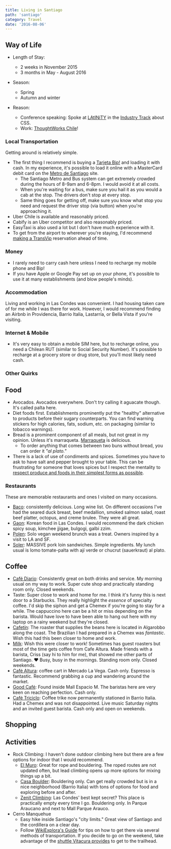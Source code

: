 ```yaml
---
title: Living in Santiago
path: 'santiago'
category: Travel
date: '2016-08-06'
---
```


## Way of Life

- Length of Stay:

  - 2 weeks in November 2015
  - 3 months in May - August 2016

- Season:

  - Spring
  - Autumn and winter

- Reason:
  - Conference speaking: Spoke at [LAtINiTY](http://www.latinity.info/) in the [Industry Track](http://www.latinity.info/program/#industry-track) about CSS.
  - Work: [ThoughtWorks Chile](https://www.thoughtworks.com/contact-us)!

### Local Transportation

Getting around is relatively simple.

- The first thing I recommend is buying a [Tarjeta Bip!](http://www.tarjetabip.cl/que-es-tarjeta-bip.php) and loading it with cash.
  In my experience, it's possible to load it online with a MasterCard debit card on the [Metro de Santiago](www.metro.cl/guia-viajero/carga-tu-tarjeta-bip) site.
  - The Santiago Metro and Bus system can get extremely crowded during the hours of 8-9am and 6-8pm. I would avoid it at all costs.
  - When you're waiting for a bus, make sure you hail it as you would a cab at the stop. The drivers don't stop at every stop.
  - Same thing goes for getting off, make sure you know what stop you need and request the driver stop (via button) when you're approaching it.
- Uber Chile is available and reasonably priced.
- Cabify is an Uber competitor and also reasonably priced.
- EasyTaxi is also used a lot but I don't have much experience with it.
- To get from the airport to wherever you're staying, I'd recommend [making a TransVip](http://vipclass15.transvip.cl/tarifas.php) reservation ahead of time.

### Money

- I rarely need to carry cash here unless I need to recharge my mobile phone and Bip!
- If you have Apple or Google Pay set up on your phone, it's possible to use it at many establishments (and blow people's minds).

### Accommodation

Living and working in Las Condes was convenient. I had housing taken care of for me while I was there for work.
However, I would recommend finding an Airbnb in Providencia, Barrio Italia, Lastarría, or Bella Vista if you're visiting.

### Internet & Mobile

- It's very easy to obtain a mobile SIM here, but to recharge online, you need a Chilean RUT (similar to Social Security Number).
  It's possible to recharge at a grocery store or drug store, but you'll most likely need cash.

### Other Quirks

## Food

- Avocados. Avocados everywhere. Don't try calling it aguacate though. It's called palta here.
- Diet foods first. Establishments prominently put the "healthy" alternative to products before their sugary counterparts.
  You can find warning stickers for high calories, fats, sodium, etc. on packaging (similar to tobacco warnings).
- Bread is a prominent component of all meals, but not great in my opinion. Unless it's marraqueta. [Marraqueta](http://www.npr.org/sections/thesalt/2016/07/07/484987260/in-chile-marraqueta-is-the-bread-of-life) is delicious.
  - To order anything that comes between two buns without bread, you can order it _"al plato."_
- There is a lack of use of condiments and spices. Sometimes you have to ask to have salt and pepper brought to your table.
  This can be frustrating for someone that loves spices but I respect the mentality to
  <a href="https://getpocket.com/a/read/1318626246">respect produce and foods in their simplest forms as possible</a>.

### Restaurants

These are memorable restaurants and ones I visited on many occasions.

- [Baco](https://foursquare.com/v/baco/4b66d99ef964a520532d2be3): consistently delicious. Long wine list. On different occasions I've had the seared duck breast,
  beef medallion, smoked salmon salad, roast beef platter, octopus, and creme brulee. They were all great.
- [Gaon](https://foursquare.com/v/gaon/4b7f1472f964a520fa1430e3): Korean food in Las Condes. I would recommend the dark chicken spicy soup, kimchee jjigae, bulgogi, galbi zzim.
- [Polen](https://foursquare.com/v/polen-jugos-y-sopas/574f2741498e6d977ed5a1ff): Solo vegan weekend brunch was a treat. Owners inspired by a visit to LA and SF.
- [Soler](https://foursquare.com/v/soler-curic%C3%B3/546fe71b498e94529d2eedc7): MASSIVE pork loin sandwiches. Simple ingredients. My lunch usual is lomo tomate-palta with ají verde or chucrut (sauerkraut) al plato.

## Coffee

- [Café Diario](https://foursquare.com/v/caf%C3%A9-diario/53f34a50498efa18a806cc6a): Consistently great on both drinks and service. My morning usual on my way to work. Super cute shop and practically standing room only. Closed weekends.
- Taste: Super close to work and home for me. I think it's funny this is next door to a Starbucks. They really highlight the _essence_ of specialty coffee.
  I'd skip the siphon and get a Chemex if you're going to stay for a while. The cappuccino here can be a hit or miss depending on the barista. Would have love to have been able to hang out here with my laptop on a rainy weekend but they're closed.
- [Cafetín](https://foursquare.com/v/cafet%C3%ADn/56b8f7a6498e9132fca6ff2d): The roaster that supplies the beans here is located in Algarobbo along the coast. The Brazilian I had prepared in a Chemex was _fantastic_. Wish this had this been closer to home and work.
- [Milk](https://foursquare.com/v/milk/550869c1498e38ca7ea7902c): Wish this were closer to work! Sometimes has guest roasters but most of the time gets coffee from Cafe Altura. Made friends with a barista, Criss (say hi to him for me), that showed me other parts of Santiago. :heart: Busy, busy in the mornings. Standing room only. Closed weekends.
- [Café Altura](https://foursquare.com/v/caf%C3%A9-altura/54158743498e196e2fe08deb): coffee cart in Mercado La Vega. Cash only. Espresso is fantastic. Recommend grabbing a cup and wandering around the market.
- [Good Café](https://foursquare.com/v/good-caf%C3%A9/56390036cd10f9db716d6aee): Found inside Mall Espacio M. The baristas here are very keen on reaching perfection. Cash only.
- [Café Triciclo](https://foursquare.com/v/caf%C3%A9-triciclo/52debeff498ed47162b409bf): Coffee trike now permanently stationed in Barrio Italia. Had a Chemex and was not disappointed. Live music Saturday nights and an invited guest barista. Cash only and open on weekends.

## Shopping

## Activities

- Rock Climbing: I haven't done outdoor climbing here but there are a few options for indoor that I would recommend.
  - [El Muro](http://www.gimnasioelmuro.cl/): Great for rope and bouldering. The roped routes are not updated often, but lead climbing opens up more options for mixing things up a bit.
  - [Casa Boulder](http://www.casaboulder.cl/): Bouldering only. Can get really crowded but is in a nice neighborhood (Barrio Italia) with tons of options for food and exploring before and after.
  - [Zenit Climbing](http://zenitclimbing.cl/): Las Condes' best kept secret? This place is practically empty every time I go. Bouldering only. In Parque Araucano and next to Mall Parque Arauco.
- Cerro Manquehue
  - Easy hike inside Santiago's "city limits." Great view of Santiago and the cordillera on a clear day.
  - Follow [WikiExplora's Guide](http://www.wikiexplora.com/index.php/Cerro_Manquehue) for tips on how to get there via several methods of transportation. If you decide to go on the weekend, take advantage of the [shuttle Vitacura provides](https://foursquare.com/v/rotonda-lo-curro/4c9a04d1db10b60c7dd18e6d?tipId=577b0295498ed8a0a7b5fbc9) to get to the trailhead.
